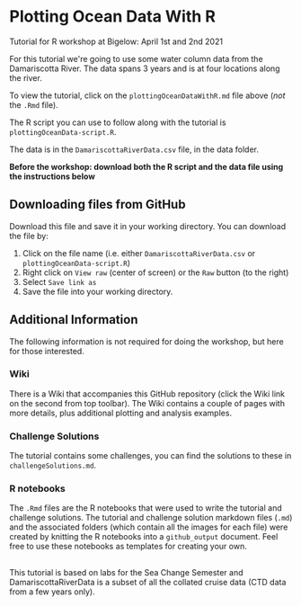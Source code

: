 # Plotting Ocean Data With R

Tutorial for R workshop at Bigelow: April 1st and 2nd 2021
 
For this tutorial we're going to use some water column data from the Damariscotta River. 
The data spans 3 years and is at four locations along the river. 

To view the tutorial, click on the `plottingOceanDataWithR.md` file above (*not* the `.Rmd` file).

The R script you can use to follow along with the tutorial is `plottingOceanData-script.R`. 

The data is in the `DamariscottaRiverData.csv` file, in the data folder. 

**Before the workshop: download both the R script and the data file using the instructions below**

## Downloading files from GitHub

Download this file and save it in your working directory. You can download the file by:

1. Click on the file name (i.e. either `DamariscottaRiverData.csv` or `plottingOceanData-script.R`)
2. Right click on `View raw` (center of screen) or the `Raw` button (to the right)
3. Select `Save link as`
4. Save the file into your working directory.


## Additional Information

The following information is not required for doing the workshop, but here for those interested.

### Wiki

There is a Wiki that accompanies this GitHub repository (click the Wiki link on the second from top toolbar). 
The Wiki contains a couple of pages with more details, plus additional plotting and analysis examples. 

### Challenge Solutions

The tutorial contains some challenges, you can find the solutions to these in `challengeSolutions.md`.

### R notebooks

The `.Rmd` files are the R notebooks that were used to write the tutorial and challenge solutions. The tutorial
and challenge solution markdown files (`.md`) and the associated folders (which contain all the images for each
file) were created by knitting the R notebooks into a `github_output` document. Feel free to use these notebooks
as templates for creating your own. 

## 

This tutorial is based on labs for the Sea Change Semester and DamariscottaRiverData is a subset of all 
the collated cruise data (CTD data from a few years only).


 
